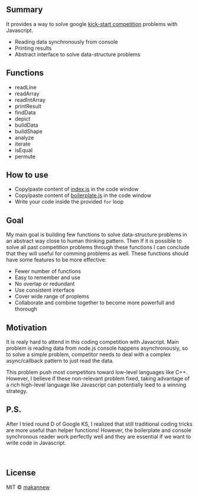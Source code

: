 
## Summary
It provides a way to solve google [kick-start competition](https://codingcompetitions.withgoogle.com/kickstart) problems with Javascript.
- Reading data synchronously from console
- Printing results
- Abstract interface to solve data-structure problems

## Functions
- readLine
- readArray
- readIntArray
- printResult
- findData
- depict
- buildData
- buildShape
- analyze
- iterate
- isEqual
- permute

## How to use
* Copy/paste content of [index.js](https://github.com/makannew/kick-start-helpers/blob/master/src/index.js) in the code window
* Copy/paste content of [boilerplate.js](https://github.com/makannew/kick-start-helpers/blob/master/src/boilerplate.js) in the code window
* Write your code inside the provided `for` loop

## Goal
My main goal is building few functions to solve data-structure problems in an abstract way close to human thinking pattern. Then If it is possible to solve all past competition problems through these functions I can conclude that they will useful for comming problems as well. These functions should have some features to be more effective:
- Fewer number of functions
- Easy to remember and use
- No overlap or redundant
- Use consistent interface
- Cover wide range of proplems
- Collaborate and combine together to become more powerfull and thorough

## Motivation
It is realy hard to attend in this coding competition with Javacript. Main problem is reading data from node.js console happens asynchronously, so to solve a simple problem, competitor needs to deal with a complex async/callback pattern to just read the data. 

This problem push most competitors toward low-level languages like C++. However, I believe if these non-relevant problem fixed, taking advantage of a rich high-level language like Javascript can potentially leed to a winning strategy.

## P.S.
After I tried round D of Google KS, I realized that still traditional coding tricks are more useful than helper functions! However, the boilerplate and console synchronous reader work perfectly well and they are essential if we want to write code in Javascript.

<br/>


## License

MIT © [makannew](https://github.com/makannew)
